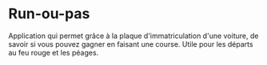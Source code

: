 # Run-ou-pas
Application qui permet grâce à la plaque d'immatriculation d'une voiture, de savoir si vous pouvez gagner en faisant une course. Utile pour les départs au feu rouge et les péages.
